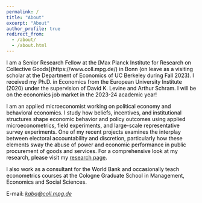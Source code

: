 ```yaml
---
permalink: /
title: "About"
excerpt: "About"
author_profile: true
redirect_from: 
  - /about/
  - /about.html
---
```


<span style="color:Black; font-size: 14px">
I am a Senior Research Fellow at the [Max Planck Institute for Research on Collective Goods](https://www.coll.mpg.de/) in Bonn (on leave as a visiting scholar at the Department of Economics of UC Berkeley during Fall 2023). I received my Ph.D. in Economics from the European University Institute (2020) under the supervision of David K. Levine and Arthur Schram. I will be on the economics job market in the 2023-24 academic year!

I am an applied microeconomist working on political economy and behavioral economics. I study how beliefs, incentives, and institutional structures shape economic behavior and policy outcomes using applied microeconometrics, field experiments, and large-scale representative survey experiments. One of my recent projects examines the interplay between electoral accountability and discretion, particularly how these elements sway the abuse of power and economic performance in public procurement of goods and services. For a comprehensive look at my research, please visit my [research page](https://mustafakaba.github.io/research/). 

I also work as a consultant for the World Bank and occasionally teach econometrics courses at the Cologne Graduate School in Management, Economics and Social Sciences. 

E-mail: *kaba@coll.mpg.de*
</span>
